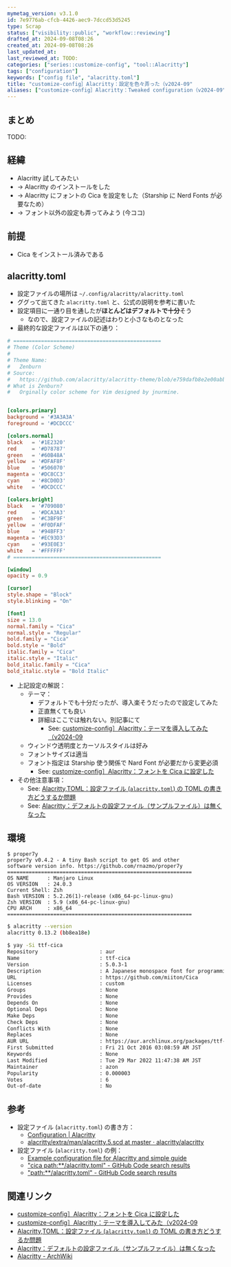 ```yaml
---
mymetag_version: v3.1.0
id: 7e9776ab-cfcb-4426-aec9-7dccd53d5245
type: Scrap
status: ["visibility::public", "workflow::reviewing"]
drafted_at: 2024-09-08T08:26
created_at: 2024-09-08T08:26
last_updated_at:
last_reviewed_at: TODO:
categories: ["series::customize-config", "tool::Alacritty"]
tags: ["configuration"]
keywords: ["config file", "alacritty.toml"]
title: "customize-config］Alacritty：設定を色々弄った（v2024-09"
aliases: ["customize-config］Alacritty：Tweaked configuration（v2024-09"]
---
```


## まとめ

TODO:

## 経緯

- Alacritty 試してみたい
- -> Alacritty のインストールをした
- -> Alacritty にフォントの Cica を設定をした（Starship に Nerd Fonts が必要なため）
- -> フォント以外の設定も弄ってみよう (今ココ)

## 前提

- Cica をインストール済みである

## alacritty.toml

- 設定ファイルの場所は `~/.config/alacritty/alacritty.toml`
- ググって出てきた `alacritty.toml` と、公式の説明を参考に書いた
- 設定項目に一通り目を通したが**ほとんどはデフォルトで十分**そう
    - なので、設定ファイルの記述はわりと小さなものとなった
- 最終的な設定ファイルは以下の通り：

```toml
# ================================================
# Theme (Color Scheme)
#
# Theme Name:
#   Zenburn
# Source:
#   https://github.com/alacritty/alacritty-theme/blob/e759dafb8e2e00abb428592979ce006da7fba4a7/themes/zenburn.toml
# What is Zenburn?
#   Orginally color scheme for Vim designed by jnurmine.


[colors.primary]
background = '#3A3A3A'
foreground = '#DCDCCC'

[colors.normal]
black   = '#1E2320'
red     = '#D78787'
green   = '#60B48A'
yellow  = '#DFAF8F'
blue    = '#506070'
magenta = '#DC8CC3'
cyan    = '#8CD0D3'
white   = '#DCDCCC'

[colors.bright]
black   = '#709080'
red     = '#DCA3A3'
green   = '#C3BF9F'
yellow  = '#F0DFAF'
blue    = '#94BFF3'
magenta = '#EC93D3'
cyan    = '#93E0E3'
white   = '#FFFFFF'
# ================================================

[window]
opacity = 0.9

[cursor]
style.shape = "Block"
style.blinking = "On"

[font]
size = 13.0
normal.family = "Cica"
normal.style = "Regular"
bold.family = "Cica"
bold.style = "Bold"
italic.family = "Cica"
italic.style = "Italic"
bold_italic.family = "Cica"
bold_italic.style = "Bold Italic"

```

- 上記設定の解説：
  - テーマ：
    - デフォルトでも十分だったが、導入楽そうだったので設定してみた
    - 正直無くても良い
    - 詳細はここでは触れない。別記事にて
      - See: [customize-config］Alacritty：テーマを導入してみた（v2024-09](27915af7-b982-482e-9195-8ba1fb96c69e.md)
  - ウィンドウ透明度とカーソルスタイルは好み
  - フォントサイズは適当
  - フォント指定は Starship 使う関係で Nard Font が必要だから変更必須
    - See: [customize-config］Alacritty：フォントを Cica に設定した](7e9776ab-cfcb-4426-aec9-7dccd53d5245.md)
- その他注意事項：
  - See: [Alacritty,TOML：設定ファイル (`alacritty.toml`) の TOML の書き方どうするか問題](./7ed73067-19bc-4c6e-b218-2147736859a8.md)
  - See: [Alacritty：デフォルトの設定ファイル（サンプルファイル）は無くなった](23b8da9a-66c9-47a7-a355-aae3630fa382.md)

## 環境

```console
$ proper7y
proper7y v0.4.2 - A tiny Bash script to get OS and other
software version info. https://github.com/rnazmo/proper7y
============================================================
OS NAME      : Manjaro Linux
OS VERSION   : 24.0.3
Current Shell: Zsh
Bash VERSION : 5.2.26(1)-release (x86_64-pc-linux-gnu)
Zsh VERSION  : 5.9 (x86_64-pc-linux-gnu)
CPU ARCH     : x86_64
============================================================
```

```sh
$ alacritty --version
alacritty 0.13.2 (bb8ea18e)
```

```sh
$ yay -Si ttf-cica
Repository                    : aur
Name                          : ttf-cica
Version                       : 5.0.3-1
Description                   : A Japanese monospace font for programming
URL                           : https://github.com/miiton/Cica
Licenses                      : custom
Groups                        : None
Provides                      : None
Depends On                    : None
Optional Deps                 : None
Make Deps                     : None
Check Deps                    : None
Conflicts With                : None
Replaces                      : None
AUR URL                       : https://aur.archlinux.org/packages/ttf-cica
First Submitted               : Fri 21 Oct 2016 03:08:59 AM JST
Keywords                      : None
Last Modified                 : Tue 29 Mar 2022 11:47:38 AM JST
Maintainer                    : azon
Popularity                    : 0.000003
Votes                         : 6
Out-of-date                   : No
```

## 参考

- 設定ファイル (`alacritty.toml`) の書き方：
  - [Configuration | Alacritty](https://alacritty.org/config-alacritty.html)
  - [alacritty/extra/man/alacritty.5.scd at master · alacritty/alacritty](https://github.com/alacritty/alacritty/blob/b125b99dd3886a3517f8ecf91dc6cae1ca5378fb/extra/man/alacritty.5.scd)
- 設定ファイル (`alacritty.toml`) の例：
  - [Example configuration file for Alacritty and simple guide](https://gist.github.com/ritog/76081f97681e7079d11ec163a5bd4141)
  - ["cica path:**/alacritty.toml" - GitHub Code search results](https://github.com/search?q=cica+path%3A**%2Falacritty.toml&type=code&ref=advsearch)
  - ["path:**/alacritty.toml" - GitHub Code search results](https://github.com/search?q=path%3A**%2Falacritty.toml&type=code&ref=advsearch)

## 関連リンク

- [customize-config］Alacritty：フォントを Cica に設定した](7e9776ab-cfcb-4426-aec9-7dccd53d5245.md)
- [customize-config］Alacritty：テーマを導入してみた（v2024-09](27915af7-b982-482e-9195-8ba1fb96c69e.md)
- [Alacritty,TOML：設定ファイル (`alacritty.toml`) の TOML の書き方どうするか問題](./7ed73067-19bc-4c6e-b218-2147736859a8.md)
- [Alacritty：デフォルトの設定ファイル（サンプルファイル）は無くなった](23b8da9a-66c9-47a7-a355-aae3630fa382.md)
- [Alacritty - ArchWiki](https://wiki.archlinux.jp/index.php/Alacritty)
